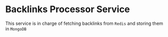 # Backlinks Processor Service

This service is in charge of fetching backlinks from `Redis` and storing them in `MongoDB`
